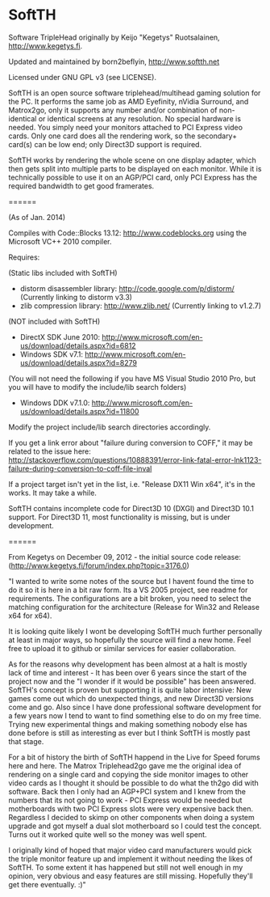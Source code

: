 SoftTH
======

Software TripleHead originally by Keijo "Kegetys" Ruotsalainen, http://www.kegetys.fi.

Updated and maintained by born2beflyin, http://www.softth.net

Licensed under GNU GPL v3 (see LICENSE).

SoftTH is an open source software triplehead/multihead gaming solution for the PC. It performs the same job as AMD Eyefinity, nVidia Surround, and Matrox2go, only it supports any number and/or combination of non-identical or identical screens at any resolution. No special hardware is needed. You simply need your monitors attached to PCI Express video cards. Only one card does all the rendering work, so the secondary+ card(s) can be low end; only Direct3D support is required.

SoftTH works by rendering the whole scene on one display adapter, which then gets split into multiple parts to be displayed on each monitor. While it is technically possible to use it on an AGP/PCI card, only PCI Express has the required bandwidth to get good framerates.

======

(As of Jan. 2014)

Compiles with Code::Blocks 13.12: http://www.codeblocks.org using the Microsoft VC++ 2010 compiler.

Requires:

(Static libs included with SoftTH)
- distorm disassembler library: http://code.google.com/p/distorm/ (Currently linking to distorm v3.3)
- zlib compression library: http://www.zlib.net/ (Currently linking to v1.2.7)

(NOT included with SoftTH)
- DirectX SDK June 2010: http://www.microsoft.com/en-us/download/details.aspx?id=6812
- Windows SDK v7.1: http://www.microsoft.com/en-us/download/details.aspx?id=8279

(You will not need the following if you have MS Visual Studio 2010 Pro, but you will have to modify the include/lib search folders)
- Windows DDK v7.1.0: http://www.microsoft.com/en-us/download/details.aspx?id=11800

Modify the project include/lib search directories accordingly.

If you get a link error about "failure during conversion to COFF," it may be related to the issue here:
http://stackoverflow.com/questions/10888391/error-link-fatal-error-lnk1123-failure-during-conversion-to-coff-file-inval

If a project target isn't yet in the list, i.e. "Release DX11 Win x64", it's in the works.  It may take a while.

SoftTH contains incomplete code for Direct3D 10 (DXGI) and Direct3D 10.1 support. For Direct3D 11, most functionality is missing, but is under development.

======

From Kegetys on December 09, 2012 - the initial source code release: (http://www.kegetys.fi/forum/index.php?topic=3176.0)

"I wanted to write some notes of the source but I havent found the time to do it so it is here in a bit raw form. Its a VS 2005 project, see readme for requirements. The configurations are a bit broken, you need to select the matching configuration for the architecture (Release for Win32 and Release x64 for x64).

It is looking quite likely I wont be developing SoftTH much further personally at least in major ways, so hopefully the source will find a new home. Feel free to upload it to github or similar services for easier collaboration.

As for the reasons why development has been almost at a halt is mostly lack of time and interest - It has been over 6 years since the start of the project now and the "I wonder if it would be possible" has been answered. SoftTH's concept is proven but supporting it is quite labor intensive: New games come out which do unexpected things, and new Direct3D versions come and go. Also since I have done professional software development for a few years now I tend to want to find something else to do on my free time. Trying new experimental things and making something nobody else has done before is still as interesting as ever but I think SoftTH is mostly past that stage.

For a bit of history the birth of SoftTH happend in the Live for Speed forums here and here. The Matrox Triplehead2go gave me the original idea of rendering on a single card and copying the side monitor images to other video cards as I thought it should be possible to do what the th2go did with software. Back then I only had an AGP+PCI system and I knew from the numbers that its not going to work - PCI Express would be needed but motherboards with two PCI Express slots were very expensive back then. Regardless I decided to skimp on other components when doing a system upgrade and got myself a dual slot motherboard so I could test the concept. Turns out it worked quite well so the money was well spent.

I originally kind of hoped that major video card manufacturers would pick the triple monitor feature up and implement it without needing the likes of SoftTH. To some extent it has happened but still not well enough in my opinion, very obvious and easy features are still missing. Hopefully they'll get there eventually. :)"
